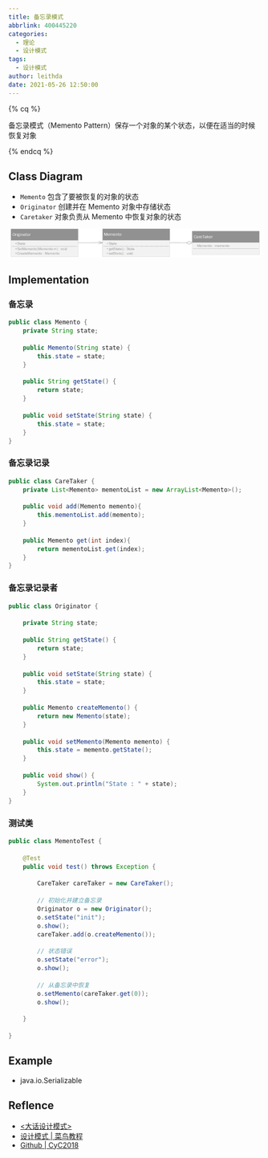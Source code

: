 ```yaml
---
title: 备忘录模式
abbrlink: 400445220
categories:
  - 理论
  - 设计模式
tags:
  - 设计模式
author: leithda
date: 2021-05-26 12:50:00
---
```


{% cq %}

备忘录模式（Memento Pattern）保存一个对象的某个状态，以便在适当的时候恢复对象

{% endcq %}

<!-- More -->

## Class Diagram
- `Memento` 包含了要被恢复的对象的状态
- `Originator` 创建并在 Memento 对象中存储状态
- `Caretaker` 对象负责从 Memento 中恢复对象的状态



![](设计模式-备忘录模式/Memento.png)

## Implementation
### 备忘录
```java
public class Memento {
    private String state;

    public Memento(String state) {
        this.state = state;
    }

    public String getState() {
        return state;
    }

    public void setState(String state) {
        this.state = state;
    }
}
```

### 备忘录记录
```java
public class CareTaker {
    private List<Memento> mementoList = new ArrayList<Memento>();

    public void add(Memento memento){
        this.mementoList.add(memento);
    }

    public Memento get(int index){
        return mementoList.get(index);
    }
}
```

### 备忘录记录者
```java
public class Originator {

    private String state;

    public String getState() {
        return state;
    }

    public void setState(String state) {
        this.state = state;
    }

    public Memento createMemento() {
        return new Memento(state);
    }

    public void setMemento(Memento memento) {
        this.state = memento.getState();
    }

    public void show() {
        System.out.println("State : " + state);
    }
}
```

### 测试类
```java
public class MementoTest {

    @Test
    public void test() throws Exception {

        CareTaker careTaker = new CareTaker();

        // 初始化并建立备忘录
        Originator o = new Originator();
        o.setState("init");
        o.show();
        careTaker.add(o.createMemento());

        // 状态错误
        o.setState("error");
        o.show();

        // 从备忘录中恢复
        o.setMemento(careTaker.get(0));
        o.show();

    }

}
```
## Example
- java.io.Serializable

## Reflence
- [<大话设计模式>](https://book.douban.com/subject/2334288/)
- [设计模式 | 菜鸟教程](https://www.runoob.com/design-pattern/design-pattern-tutorial.html)
- [Github | CyC2018](https://github.com/CyC2018/CS-Notes/blob/master/notes/%E8%AE%BE%E8%AE%A1%E6%A8%A1%E5%BC%8F%20-%20%E7%9B%AE%E5%BD%95.md)